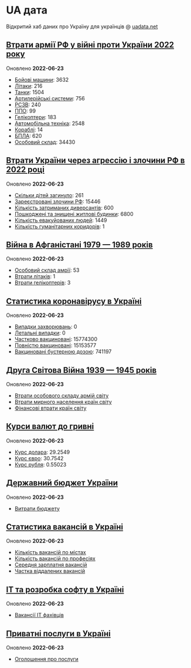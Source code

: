 # UA дата
Відкритий хаб даних про Україну для українців @ [uadata.net](https://uadata.net/)

## [Втрати армії РФ у війні проти України 2022 року](https://uadata.net/ukraine-russia-war-2022)
Оновлено **2022-06-23**

- [Бойові машини](/ukraine-russia-war-2022/bbm.md): 3632
- [Літаки](/ukraine-russia-war-2022/planes.md): 216
- [Танки](/ukraine-russia-war-2022/tanks.md): 1504
- [Артилерійські системи](/ukraine-russia-war-2022/artilery.md): 756
- [РСЗВ](/ukraine-russia-war-2022/rszv.md): 240
- [ППО](/ukraine-russia-war-2022/ppo.md): 99
- [Гелікоптери](/ukraine-russia-war-2022/helicopters.md): 183
- [Автомобільна техніка](/ukraine-russia-war-2022/auto.md): 2548
- [Кораблі](/ukraine-russia-war-2022/ships.md): 14
- [БПЛА](/ukraine-russia-war-2022/bpla.md): 620
- [Особовий склад](/ukraine-russia-war-2022/people.md): 34430

## [Втрати України через агрессію і злочини РФ в 2022 році](https://uadata.net/how-many-children-died-from-russia-aggression-2022)
Оновлено **2022-06-23**

- [Скільки дітей загинуло](/how-many-children-died-from-russia-aggression-2022/how-many-children-died.md): 261
- [Зареєстровані злочини РФ](/how-many-children-died-from-russia-aggression-2022/registered-crimes.md): 15446
- [Кількість затриманих диверсантів](/how-many-children-died-from-russia-aggression-2022/number-of-arrested-saboteurs.md): 600
- [Пошкоджені та знищені житлові будинки](/how-many-children-died-from-russia-aggression-2022/destroed-or-damanged-living-houses.md): 6800
- [Кількість евакуйованих людей](/how-many-children-died-from-russia-aggression-2022/kilkist-evakuyovanukh.md): 1449
- [Кількість гуманітарних коридорів](/how-many-children-died-from-russia-aggression-2022/kilkist-gumanitarnukh-korudoriv.md): 1

## [Війна в Афганістані 1979 — 1989 років](https://uadata.net/afgan-war-1979-1989)
Оновлено **2022-06-23**

- [Особовий склад амрії](/afgan-war-1979-1989/soviet-army-losses-in-afgan-army.md): 53
- [Втрати літаків](/afgan-war-1979-1989/soviet-aircraft-losses-in-afgan-war.md): 1
- [Втрати гелікоптерів](/afgan-war-1979-1989/soviet-helicopters-losses-in-afgan-war.md): 3

## [Статистика коронавірусу в Україні](https://uadata.net/coronavirus-in-ukraine)
Оновлено **2022-06-23**

- [Випадки захворювань](/coronavirus-in-ukraine/total-cases.md): 0
- [Летальні випадки](/coronavirus-in-ukraine/totla-deaths.md): 0
- [Частково вакциновані](/coronavirus-in-ukraine/persons-vaccinated.md): 15774300
- [Повністю вакциновані](/coronavirus-in-ukraine/persons-fully-vaccinated.md): 15153577
- [Вакциновані бустерною дозою](/coronavirus-in-ukraine/persons-with-booster.md): 741197

## [Друга Світова Війна 1939 — 1945 років](https://uadata.net/second-world-war)
Оновлено **2022-06-23**

- [Втрати особового складу армій світу](/second-world-war/army-loses-by-country-in-second-world-war.md)
- [Втрати мирного населення країн світу](/second-world-war/people-losses-in-second-world-war.md)
- [Фінансові втрати країн світу](/second-world-war/financial-losses-in-second-world-war.md)

## [Курси валют до гривні](https://uadata.net/currency-exchange-rate)
Оновлено **2022-06-23**

- [Курс долара](/currency-exchange-rate/dollar-to-hryvna.md): 29.2549
- [Курс євро](/currency-exchange-rate/euro-to-hryvna.md): 30.7542
- [Курс рубля](/currency-exchange-rate/fubl-to-hryvna.md): 0.55023

## [Державний бюджет України](https://uadata.net/ua-budget)
Оновлено **2022-06-23**

- [Витрати бюджету](/ua-budget/expenses.md)

## [Статистика вакансій в Україні](https://uadata.net/work-positions)
Оновлено **2022-06-23**

- [Кількість вакансій по містах](/work-positions/cities.md)
- [Кількість вакансій по професіях](/work-positions/positions.md)
- [Середня зарплатня вакансій](/work-positions/sallaries.md)
- [Частка віддалених вакансій](/work-positions/remote.md)

## [ІТ та розробка софту в Україні](https://uadata.net/it-industry)
Оновлено **2022-06-23**

- [Вакансії ІТ фахівців](/it-industry/programming-languages.md)

## [Приватні послуги в Україні](https://uadata.net/business-services)
Оновлено **2022-06-23**

- [Оголошення про послуги](/business-services/services.md)
